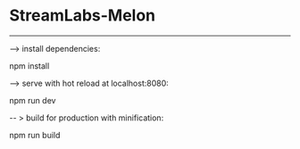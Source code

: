 # StreamLabs-Melon
 ------------------
 
 
--> install dependencies:

npm install

--> serve with hot reload at localhost:8080:

npm run dev

-- > build for production with minification:

npm run build
